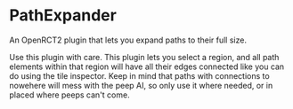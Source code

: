 # PathExpander
An OpenRCT2 plugin that lets you expand paths to their full size.

Use this plugin with care. This plugin lets you select a region, and all path elements within that region will have all their edges connected like you can do using the tile inspector. Keep in mind that paths with connections to nowehere will mess with the peep AI, so only use it where needed, or in placed where peeps can't come.
